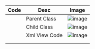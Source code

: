 |Code|Desc|Image|
|-|-|-|
||Parent Class|![image](https://user-images.githubusercontent.com/63977541/173352697-6f52ef0d-c386-4a84-9228-57d5a2b8c583.png)|
||Child Class|![image](https://user-images.githubusercontent.com/63977541/173352802-286b0ec9-a036-400a-b851-e6cd1df2f551.png)|
||Xml View Code|![image](https://user-images.githubusercontent.com/63977541/173353019-83a15ff4-179c-4528-9aa0-49e07524cad9.png)|
||||
||||
